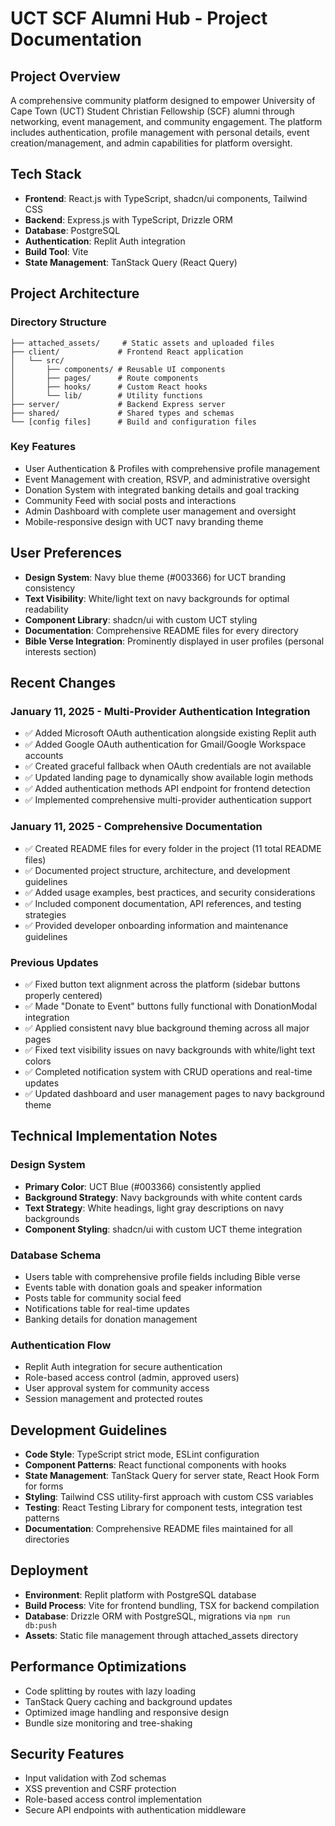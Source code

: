 # UCT SCF Alumni Hub - Project Documentation

## Project Overview
A comprehensive community platform designed to empower University of Cape Town (UCT) Student Christian Fellowship (SCF) alumni through networking, event management, and community engagement. The platform includes authentication, profile management with personal details, event creation/management, and admin capabilities for platform oversight.

## Tech Stack
- **Frontend**: React.js with TypeScript, shadcn/ui components, Tailwind CSS
- **Backend**: Express.js with TypeScript, Drizzle ORM
- **Database**: PostgreSQL
- **Authentication**: Replit Auth integration
- **Build Tool**: Vite
- **State Management**: TanStack Query (React Query)

## Project Architecture

### Directory Structure
```
├── attached_assets/     # Static assets and uploaded files
├── client/             # Frontend React application
│   └── src/
│       ├── components/ # Reusable UI components
│       ├── pages/      # Route components
│       ├── hooks/      # Custom React hooks
│       └── lib/        # Utility functions
├── server/             # Backend Express server
├── shared/             # Shared types and schemas
└── [config files]      # Build and configuration files
```

### Key Features
- User Authentication & Profiles with comprehensive profile management
- Event Management with creation, RSVP, and administrative oversight
- Donation System with integrated banking details and goal tracking
- Community Feed with social posts and interactions
- Admin Dashboard with complete user management and oversight
- Mobile-responsive design with UCT navy branding theme

## User Preferences
- **Design System**: Navy blue theme (#003366) for UCT branding consistency
- **Text Visibility**: White/light text on navy backgrounds for optimal readability
- **Component Library**: shadcn/ui with custom UCT styling
- **Documentation**: Comprehensive README files for every directory
- **Bible Verse Integration**: Prominently displayed in user profiles (personal interests section)

## Recent Changes

### January 11, 2025 - Multi-Provider Authentication Integration
- ✅ Added Microsoft OAuth authentication alongside existing Replit auth
- ✅ Added Google OAuth authentication for Gmail/Google Workspace accounts
- ✅ Created graceful fallback when OAuth credentials are not available
- ✅ Updated landing page to dynamically show available login methods
- ✅ Added authentication methods API endpoint for frontend detection
- ✅ Implemented comprehensive multi-provider authentication support

### January 11, 2025 - Comprehensive Documentation
- ✅ Created README files for every folder in the project (11 total README files)
- ✅ Documented project structure, architecture, and development guidelines
- ✅ Added usage examples, best practices, and security considerations
- ✅ Included component documentation, API references, and testing strategies
- ✅ Provided developer onboarding information and maintenance guidelines

### Previous Updates
- ✅ Fixed button text alignment across the platform (sidebar buttons properly centered)
- ✅ Made "Donate to Event" buttons fully functional with DonationModal integration  
- ✅ Applied consistent navy blue background theming across all major pages
- ✅ Fixed text visibility issues on navy backgrounds with white/light text colors
- ✅ Completed notification system with CRUD operations and real-time updates
- ✅ Updated dashboard and user management pages to navy background theme

## Technical Implementation Notes

### Design System
- **Primary Color**: UCT Blue (#003366) consistently applied
- **Background Strategy**: Navy backgrounds with white content cards
- **Text Strategy**: White headings, light gray descriptions on navy backgrounds
- **Component Styling**: shadcn/ui with custom UCT theme integration

### Database Schema
- Users table with comprehensive profile fields including Bible verse
- Events table with donation goals and speaker information
- Posts table for community social feed
- Notifications table for real-time updates
- Banking details for donation management

### Authentication Flow
- Replit Auth integration for secure authentication
- Role-based access control (admin, approved users)
- User approval system for community access
- Session management and protected routes

## Development Guidelines
- **Code Style**: TypeScript strict mode, ESLint configuration
- **Component Patterns**: React functional components with hooks
- **State Management**: TanStack Query for server state, React Hook Form for forms
- **Styling**: Tailwind CSS utility-first approach with custom CSS variables
- **Testing**: React Testing Library for component tests, integration test patterns
- **Documentation**: Comprehensive README files maintained for all directories

## Deployment
- **Environment**: Replit platform with PostgreSQL database
- **Build Process**: Vite for frontend bundling, TSX for backend compilation
- **Database**: Drizzle ORM with PostgreSQL, migrations via `npm run db:push`
- **Assets**: Static file management through attached_assets directory

## Performance Optimizations
- Code splitting by routes with lazy loading
- TanStack Query caching and background updates  
- Optimized image handling and responsive design
- Bundle size monitoring and tree-shaking

## Security Features
- Input validation with Zod schemas
- XSS prevention and CSRF protection
- Role-based access control implementation
- Secure API endpoints with authentication middleware